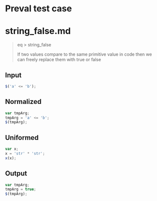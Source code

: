 # Preval test case

# string_false.md

> eq > string_false
>
> If two values compare to the same primitive value in code then we can freely replace them with true or false

## Input

`````js filename=intro
$('a' <= 'b');
`````

## Normalized

`````js filename=intro
var tmpArg;
tmpArg = 'a' <= 'b';
$(tmpArg);
`````

## Uniformed

`````js filename=intro
var x;
x = 'str' * 'str';
x(x);
`````

## Output

`````js filename=intro
var tmpArg;
tmpArg = true;
$(tmpArg);
`````
